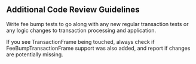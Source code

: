 ## Additional Code Review Guidelines
Write fee bump tests to go along with any new regular transaction tests or any logic changes to transaction processing and application.

If you see TransactionFrame being touched, always check if FeeBumpTransactionFrame support was also added, and report if changes are potentially missing.